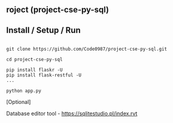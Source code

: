 roject (project-cse-py-sql)
-------

Install / Setup / Run
---------------------

```shell

git clone https://github.com/Code0987/project-cse-py-sql.git

cd project-cse-py-sql

pip install flaskr -U
pip install flask-restful -U
...

python app.py

```

[Optional]

Database editor tool - https://sqlitestudio.pl/index.rvt